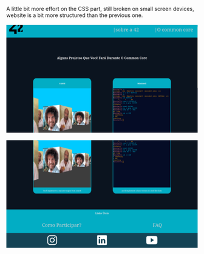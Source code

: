 A little bit more effort on the CSS part, still broken on small screen devices, website is a bit more structured than the previous one.
<br><br>
![website-1 top part photo](website-1.png)
<br><br>
![website-1 bottom part photo](website-1-footer.png)